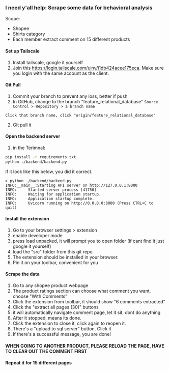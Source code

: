 ### I need y'all help: Scrape some data for behavioral analysis

Scope:
- Shopee
- Shirts category
- Each member extract comment on 15 different products

#### Set up Tailscale
1. Install tailscale, google it yourself
2. Join this https://login.tailscale.com/uinv/i1db424acee175eca. Make sure you login with the same account as the client.
#### Git Pull
1. Commit your branch to prevent any loss, better if push
2. In GitHub, change to the branch "feature_relational_database"
```Source Control > Repository > a branch name```

```Click that branch name, click "origin/feature_relational_database"```

2. Git pull it

#### Open the backend server
1. in the Terimnal:
```bash 
pip install -r requirements.txt
python ./backend/backend.py
```
If it look like this below, you did it correct.
```
> python ./backend/backend.py
INFO:__main__:Starting API server on http://127.0.0.1:8000
INFO:     Started server process [41750]
INFO:     Waiting for application startup.
INFO:     Application startup complete.
INFO:     Uvicorn running on http://0.0.0.0:8000 (Press CTRL+C to quit)
```

#### Install the extension 
1. Go to your browser settings > extension
2. enable developer mode
3. press load unpacked, it will prompt you to open folder (if cant find it just google it yourself)
4. load the "src" folder from this git repo
5. The extension should be installed in your browser.
6. Pin it on your toolbar, convenient for you

#### Scrape the data 
1. Go to any shopee product webpage
2. The product ratings section can choose what comment you want, choose "With Comments" 
3. Click the extension from toolbar, it should show "6 comments extracted"
4. Click the "extract all pages (30)" buttons
5. it will automatically navigate comment page, let it sit, dont do anything
6. After it stopped, means its done. 
7. Click the extension to close it, click again to reopen it.
8. There's a "upload to sql server" button. Click it
9. If there's a successful message, you are done!

#### WHEN GOING TO ANOTHER PRODUCT, PLEASE RELOAD THE PAGE, HAVE TO CLEAR OUT THE COMMENT FIRST
#### Repeat it for 15 different pages
